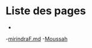 # Liste des pages 
-
-[mirindraF.md](https://github.com/rakotomandimby/insi101/blob/main/projet/mirindraF.md)
-[Moussah](Moussah.md)
